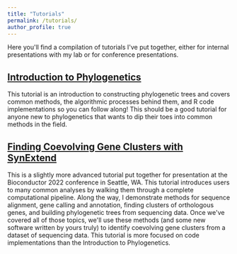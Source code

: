 ```yaml
---
title: "Tutorials"
permalink: /tutorials/
author_profile: true
---
```


Here you'll find a compilation of tutorials I've put together, either for internal presentations with my lab or for conference presentations.

## [Introduction to Phylogenetics](https://www.ahl27.com/IntroPhylogenetics)

This tutorial is an introduction to constructing phylogenetic trees and covers common methods, the algorithmic processes behind them, 
and R code implementations so you can follow along! This should be a good tutorial for anyone new to phylogenetics that wants to 
dip their toes into common methods in the field.

## [Finding Coevolving Gene Clusters with SynExtend](https://www.ahl27.com/CompGenomicsBioc2022/)

This is a slightly more advanced tutorial put together for presentation at the Bioconductor 2022 conference in Seattle, WA. 
This tutorial introduces users to many common analyses by walking them through a complete computational pipeline. 
Along the way, I demonstrate methods for sequence alignment, gene calling and annotation, finding clusters of orthologous
genes, and building phylogenetic trees from sequencing data. Once we've covered all of those topics, we'll use these methods
(and some new software written by yours truly) to identify coevolving gene clusters from a dataset of sequencing data.
This tutorial is more focused on code implementations than the Introduction to Phylogenetics.
